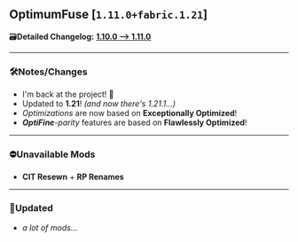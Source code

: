 ## OptimumFuse [`1.11.0+fabric.1.21`]

🗃️**Detailed Changelog:** [**1.10.0 --> 1.11.0**](https://github.com/UltimatChamp/OptimumFuse/compare/v1.10.0...1.11.0)

<hr>

### 🛠️Notes/Changes

- I'm back at the project! 🥳
- Updated to **1.21**! _(and now there's 1.21.1...)_
- _Optimizations_ are now based on **Exceptionally Optimized**!
- _**OptiFine**-parity_ features are based on **Flawlessly Optimized**!

<hr>

### ⛔Unavailable Mods

- **CIT Resewn** + **RP Renames**

<hr>

### 🔄️Updated

- _a lot of mods..._
